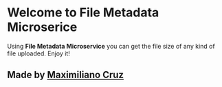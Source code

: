 Welcome to File Metadata Microserice
====================================


Using **File Metadata Microservice** you can get the file size of any kind of file uploaded. Enjoy it!


Made by [Maximiliano Cruz](https://fogcreek.com/)
-------------------------------------------------
